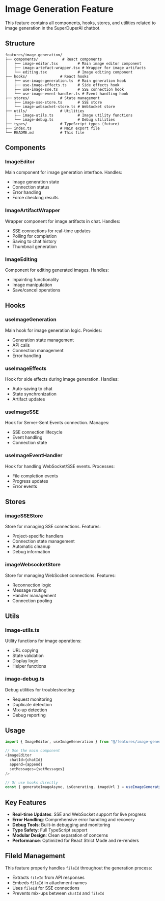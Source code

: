 # Image Generation Feature

This feature contains all components, hooks, stores, and utilities related to image generation in the SuperDuperAI chatbot.

## Structure

```
features/image-generation/
├── components/           # React components
│   ├── image-editor.tsx         # Main image editor component
│   ├── image-artefact-wrapper.tsx # Wrapper for image artifacts
│   └── editing.tsx              # Image editing component
├── hooks/               # React hooks
│   ├── use-image-generation.ts  # Main generation hook
│   ├── use-image-effects.ts     # Side effects hook
│   ├── use-image-sse.ts         # SSE connection hook
│   └── use-image-event-handler.ts # Event handling hook
├── stores/              # State management
│   ├── image-sse-store.ts       # SSE store
│   └── image-websocket-store.ts # WebSocket store
├── utils/               # Utilities
│   ├── image-utils.ts           # Image utility functions
│   └── image-debug.ts           # Debug utilities
├── types/               # TypeScript types (future)
├── index.ts             # Main export file
└── README.md            # This file
```

## Components

### ImageEditor

Main component for image generation interface. Handles:

- Image generation state
- Connection status
- Error handling
- Force checking results

### ImageArtifactWrapper

Wrapper component for image artifacts in chat. Handles:

- SSE connections for real-time updates
- Polling for completion
- Saving to chat history
- Thumbnail generation

### ImageEditing

Component for editing generated images. Handles:

- Inpainting functionality
- Image manipulation
- Save/cancel operations

## Hooks

### useImageGeneration

Main hook for image generation logic. Provides:

- Generation state management
- API calls
- Connection management
- Error handling

### useImageEffects

Hook for side effects during image generation. Handles:

- Auto-saving to chat
- State synchronization
- Artifact updates

### useImageSSE

Hook for Server-Sent Events connection. Manages:

- SSE connection lifecycle
- Event handling
- Connection state

### useImageEventHandler

Hook for handling WebSocket/SSE events. Processes:

- File completion events
- Progress updates
- Error events

## Stores

### imageSSEStore

Store for managing SSE connections. Features:

- Project-specific handlers
- Connection state management
- Automatic cleanup
- Debug information

### imageWebsocketStore

Store for managing WebSocket connections. Features:

- Reconnection logic
- Message routing
- Handler management
- Connection pooling

## Utils

### image-utils.ts

Utility functions for image operations:

- URL copying
- State validation
- Display logic
- Helper functions

### image-debug.ts

Debug utilities for troubleshooting:

- Request monitoring
- Duplicate detection
- Mix-up detection
- Debug reporting

## Usage

```typescript
import { ImageEditor, useImageGeneration } from "@/features/image-generation";

// Use the main component
<ImageEditor
  chatId={chatId}
  append={append}
  setMessages={setMessages}
/>

// Or use hooks directly
const { generateImageAsync, isGenerating, imageUrl } = useImageGeneration(chatId);
```

## Key Features

- **Real-time Updates**: SSE and WebSocket support for live progress
- **Error Handling**: Comprehensive error handling and recovery
- **Debug Tools**: Built-in debugging and monitoring
- **Type Safety**: Full TypeScript support
- **Modular Design**: Clean separation of concerns
- **Performance**: Optimized for React Strict Mode and re-renders

## FileId Management

This feature properly handles `fileId` throughout the generation process:

- Extracts `fileId` from API responses
- Embeds `fileId` in attachment names
- Uses `fileId` for SSE connections
- Prevents mix-ups between `chatId` and `fileId`
